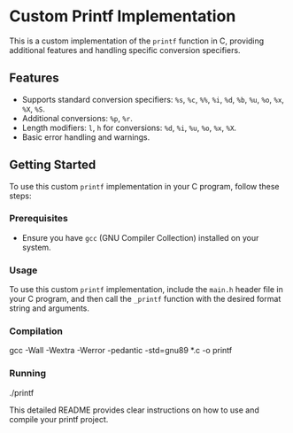 # Custom Printf Implementation

This is a custom implementation of the `printf` function in C, providing additional features and handling specific conversion specifiers.

## Features

- Supports standard conversion specifiers: `%s`, `%c`, `%%`, `%i`, `%d`, `%b`, `%u`, `%o`, `%x`, `%X`, `%S`.
- Additional conversions: `%p`, `%r`.
- Length modifiers: `l`, `h` for conversions: `%d`, `%i`, `%u`, `%o`, `%x`, `%X`.
- Basic error handling and warnings.

## Getting Started

To use this custom `printf` implementation in your C program, follow these steps:

### Prerequisites

- Ensure you have `gcc` (GNU Compiler Collection) installed on your system.

### Usage

To use this custom `printf` implementation, include the `main.h` header file in your C program, and then call the `_printf` function with the desired format string and arguments.

### Compilation

gcc -Wall -Wextra -Werror -pedantic -std=gnu89 *.c -o printf

### Running

./printf


This detailed README provides clear instructions on how to use and compile your printf project.
